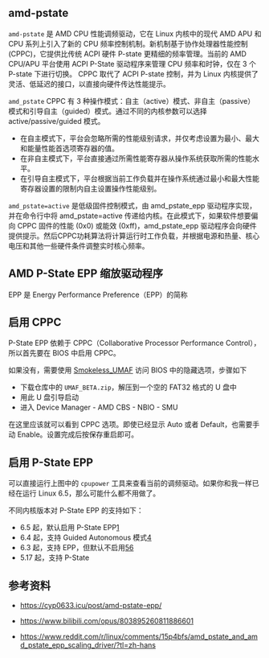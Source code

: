 ## amd-pstate

`amd-pstate` 是 AMD CPU 性能调频驱动，它在 Linux 内核中的现代 AMD APU 和 CPU 系列上引入了新的 CPU 频率控制机制。新机制基于协作处理器性能控制 (CPPC)，它提供比传统 ACPI 硬件 P-state 更精细的频率管理。当前的 AMD CPU/APU 平台使用 ACPI P-State 驱动程序来管理 CPU 频率和时钟，仅在 3 个 P-state 下进行切换。 CPPC 取代了 ACPI P-state 控制，并为 Linux 内核提供了灵活、低延迟的接口，以直接向硬件传达性能提示。

`amd_pstate` CPPC 有 3 种操作模式：自主（active）模式、非自主（passive）模式和引导自主（guided）模式。通过不同的内核参数可以选择 active/passive/guided 模式。

- 在自主模式下，平台会忽略所需的性能级别请求，并仅考虑设置为最小、最大和能量性能首选项寄存器的值。
- 在非自主模式下，平台直接通过所需性能寄存器从操作系统获取所需的性能水平。
- 在引导自主模式下，平台根据当前工作负载并在操作系统通过最小和最大性能寄存器设置的限制内自主设置操作性能级别。

`amd_pstate=active` 是低级固件控制模式，由 amd_pstate_epp 驱动程序实现，并在命令行中将 amd_pstate=active 传递给内核。在此模式下，如果软件想要偏向 CPPC 固件的性能 (0x0) 或能效 (0xff)，amd_pstate_epp 驱动程序会向硬件提供提示。然后CPPC功耗算法将计算运行时工作负载，并根据电源和热量、核心电压和其他一些硬件条件调整实时核心频率。

## AMD P-State EPP 缩放驱动程序

EPP 是 Energy Performance Preference（EPP）的简称

## 启用 CPPC

P-State EPP 依赖于 CPPC（Collaborative Processor Performance Control），所以首先要在 BIOS 中启用 CPPC。

如果没有，需要使用 [Smokeless_UMAF](https://github.com/DavidS95/Smokeless_UMAF) 访问 BIOS 中的隐藏选项，步骤如下

- 下载仓库中的 `UMAF_BETA.zip`，解压到一个空的 FAT32 格式的 U 盘中
- 用此 U 盘引导启动
- 进入 Device Manager - AMD CBS - NBIO - SMU

在这里应该就可以看到 CPPC 选项。即使已经显示 Auto 或者 Default，也需要手动 Enable。设置完成后按保存重启即可。

## 启用 P-State EPP

可以直接运行上图中的 `cpupower` 工具来查看当前的调频驱动。如果你和我一样已经在运行 Linux 6.5，那么可能什么都不用做了。

不同内核版本对 P-State EPP 的支持如下：

- 6.5 起，默认启用 P-State EPP[1](https://cyp0633.icu/post/amd-pstate-epp/#fn:1)
- 6.4 起，支持 Guided Autonomous 模式[4](https://cyp0633.icu/post/amd-pstate-epp/#fn:4)
- 6.3 起，支持 EPP，但默认不启用[5](https://cyp0633.icu/post/amd-pstate-epp/#fn:5)[6](https://cyp0633.icu/post/amd-pstate-epp/#fn:6)
- 5.17 起，支持 P-State

## 参考资料

- <https://cyp0633.icu/post/amd-pstate-epp/>

- <https://www.bilibili.com/opus/803895260811886601>

- <https://www.reddit.com/r/linux/comments/15p4bfs/amd_pstate_and_amd_pstate_epp_scaling_driver/?tl=zh-hans>
